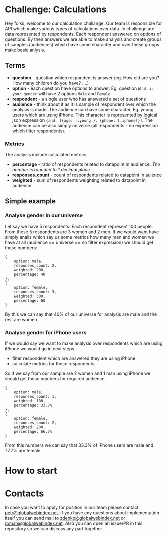 # Challenge: Calculations

Hey folks,
welcome to our calculation challange. Our team is responsible for API which make various types of calculations over data. In challenge are data represented by respondents. Each respondent answered on options of questions. By their answers we are able to make analysis and create groups of samples (audiences) which have some character and over these groups make basic anlysis.

## Terms
* **question** - question which respondent is answer (eg. How old are you? How many children do you have? ....)
* **option** - each question have options to answer. Eg. question `What is your gender` will have 2 options `Male` and `Female`
* **respondent** - a single user who has answered a set of questions
* **audience** - think about it as it is sample of respondent over which the analysis is made. The audience can have some character. Eg. young users which are using iPhone. This character is represented by logical json expression `{and: [{age: [:young]}, {phone: [:iphone]}]`. The audience can be also simply universe (all respondents - no expression which filter respondents).

### Metrics
The analysis include calculated metrics.
* **percentage** - ratio of respondents related to datapoint in audience. *The number is rounded to 1 decimal place*.
* **responses_count** - count of respondents related to datapoint in auience
* **weighted** - sum of respondents weighting related to datapoint in audience.

## Simple example
### Analyse gender in our universe
Let say we have 5 respondents. Each respondent represent 100 people. From these 5 respondents are 3 women and 2 men. If we would want have simply analis which say us some metrics how many men and women we have at all (audience == universe == no filter expression) we should get these numbers:

```
{
	option: male,
    responses_count: 2,
    weighted: 200,
    percentage: 40
},
{
	option: female,
    responses_count: 3,
    weighted: 300,
    percentage: 60
}
```
By this we can say that 40% of our universe for analysis are male and the rest are women.

### Analyse gender for iPhone users
If we would say we want to make analysis over respondents which are using iPhone we would go in next steps.
* filter respondent which are answered they are using iPhone
* calculate metrics for these respondents.

So if we say from our sample are 2 women and 1 man using iPhone we should get these numbers for required audience.
```
{
	option: male,
    responses_count: 1,
    weighted: 100,
    percentage: 33.3%
},
{
	option: female,
    responses_count: 2,
    weighted: 200,
    percentage: 66.7%
}
```
From this numbers we can say that 33.3% of iPhone users are male and 77.7% are female.

# How to start
# Contacts
In case you want to apply for position in our team please contact petr@globalwebindex.net. If you have any questions about implementation itself you can send mail to zdenko@globalwebindex.net or roman@globalwebindex.net. Also you can open an issue/PR in this repository so we can discuss any part together.
